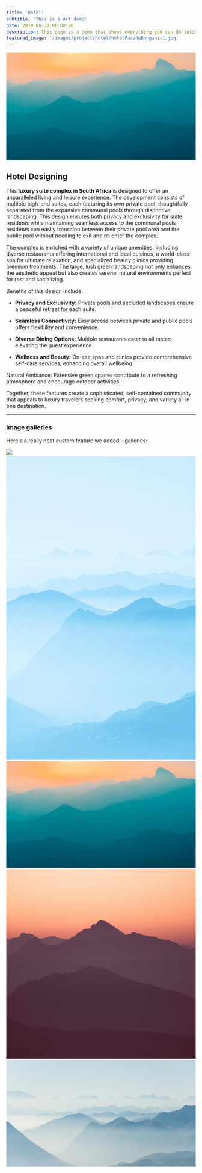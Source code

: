 ```yaml
---
title: 'Hotel'
subtitle: 'This is a Art demo'
date: 2018-06-30 00:00:00
description: This page is a demo that shows everything you can do inside portfolio and blog posts.
featured_image: '/images/project/hotel/hotelFacadeBongani-1.jpg'
---
```


![](/images/demo/demo-landscape.jpg)

## Hotel Designing

This **luxury suite complex in South Africa** is designed to offer an unparalleled living and leisure experience. The development consists of multiple high-end suites, each featuring its own private pool, thoughtfully separated from the expansive communal pools through distinctive landscaping. 
This design ensures both privacy and exclusivity for suite residents while maintaining seamless access to the communal pools residents can easily transition between their private pool area and the public pool without needing to exit and re-enter the complex.

The complex is enriched with a variety of unique amenities, including diverse restaurants offering international and local cuisines, a world-class spa for ultimate relaxation, and specialized beauty clinics providing premium treatments. The large, lush green landscaping not only enhances the aesthetic appeal but also creates serene, natural environments perfect for rest and socializing.

Benefits of this design include:

* **Privacy and Exclusivity:** Private pools and secluded landscapes ensure a peaceful retreat for each suite.

* **Seamless Connectivity:** Easy access between private and public pools offers flexibility and convenience.

* **Diverse Dining Options:** Multiple restaurants cater to all tastes, elevating the guest experience.

* **Wellness and Beauty:** On-site spas and clinics provide comprehensive self-care services, enhancing overall wellbeing.

Natural Ambiance: Extensive green spaces contribute to a refreshing atmosphere and encourage outdoor activities.

Together, these features create a sophisticated, self-contained community that appeals to luxury travelers seeking comfort, privacy, and variety all in one destination.






---

### Image galleries

Here's a really neat custom feature we added – galleries:

<div class="gallery" data-columns="3">
	<img src="/images/project/hotel/hotelFacadeBongani-1.jpg">
</div>

<div class="gallery" data-columns="3">
	<img src="/images/demo/demo-portrait.jpg">
	<img src="/images/demo/demo-landscape.jpg">
	<img src="/images/demo/demo-square.jpg">
	<img src="/images/demo/demo-landscape-2.jpg">
</div>

